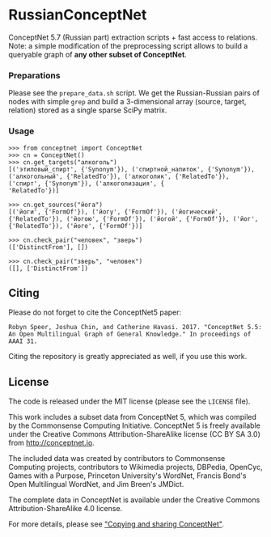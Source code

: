 # RussianConceptNet
ConceptNet 5.7 (Russian part) extraction scripts + fast access to relations. Note: a simple modification of the 
preprocessing script allows to build a queryable graph of **any other subset of ConceptNet**.

### Preparations

Please see the `prepare_data.sh` script. We get the Russian-Russian pairs of nodes with simple `grep` and build
a 3-dimensional array (source, target, relation) stored as a single sparse SciPy matrix.

### Usage

```
>>> from conceptnet import ConceptNet
>>> cn = ConceptNet()
>>> cn.get_targets("алкоголь")
[('этиловый_спирт', {'Synonym'}), ('спиртной_напиток', {'Synonym'}), ('алкогольный', {'RelatedTo'}), ('алкоголик', {'RelatedTo'}), ('спирт', {'Synonym'}), ('алкоголизация', {
'RelatedTo'})]

>>> cn.get_sources("йога")
[('йоги', {'FormOf'}), ('йогу', {'FormOf'}), ('йогический', {'RelatedTo'}), ('йогою', {'FormOf'}), ('йогой', {'FormOf'}), ('йог', {'RelatedTo'}), ('йоге', {'FormOf'})]

>>> cn.check_pair("человек", "зверь")
(['DistinctFrom'], [])

>>> cn.check_pair("зверь", "человек")
([], ['DistinctFrom'])
```

## Citing

Please do not forget to cite the ConceptNet5 paper:
```
Robyn Speer, Joshua Chin, and Catherine Havasi. 2017. "ConceptNet 5.5: An Open Multilingual Graph of General Knowledge." In proceedings of AAAI 31.
```

Citing the repository is greatly appreciated as well, if you use this work.

## License

The code is released under the MIT license (please see the `LICENSE` file).

This work includes a subset data from ConceptNet 5, which was compiled by the
Commonsense Computing Initiative. ConceptNet 5 is freely available under
the Creative Commons Attribution-ShareAlike license (CC BY SA 3.0) from
http://conceptnet.io.

The included data was created by contributors to Commonsense Computing
projects, contributors to Wikimedia projects, DBPedia, OpenCyc, Games
with a Purpose, Princeton University's WordNet, Francis Bond's Open
Multilingual WordNet, and Jim Breen's JMDict.

The complete data in ConceptNet is available under the Creative Commons Attribution-ShareAlike 4.0 license.

For more details, please see ["Copying and sharing ConceptNet"](https://github.com/commonsense/conceptnet5/wiki/Copying-and-sharing-ConceptNet).